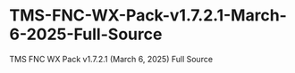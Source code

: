# TMS-FNC-WX-Pack-v1.7.2.1-March-6-2025-Full-Source
TMS FNC WX Pack v1.7.2.1 (March 6, 2025) Full Source
